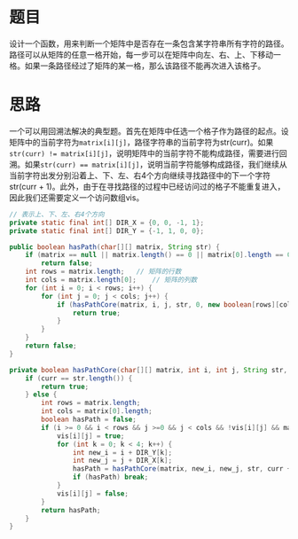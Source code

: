 # 题目

设计一个函数，用来判断一个矩阵中是否存在一条包含某字符串所有字符的路径。路径可以从矩阵的任意一格开始，每一步可以在矩阵中向左、右、上、下移动一格。如果一条路径经过了矩阵的某一格，那么该路径不能再次进入该格子。

# 思路

 一个可以用回溯法解决的典型题。首先在矩阵中任选一个格子作为路径的起点。设矩阵中的当前字符为`matrix[i][j]`，路径字符串的当前字符为str(curr)。如果`str(curr) != matrix[i][j]`，说明矩阵中的当前字符不能构成路径，需要进行回溯。如果`str(curr) == matrix[i][j]`，说明当前字符能够构成路径，我们继续从当前字符出发分别沿着上、下、左、右4个方向继续寻找路径中的下一个字符str(curr + 1)。此外，由于在寻找路径的过程中已经访问过的格子不能重复进入，因此我们还需要定义一个访问数组vis。

```java
// 表示上、下、左、右4个方向
private static final int[] DIR_X = {0, 0, -1, 1};
private static final int[] DIR_Y = {-1, 1, 0, 0};

public boolean hasPath(char[][] matrix, String str) {
    if (matrix == null || matrix.length() == 0 || matrix[0].length == 0 || str == null || str.length() == 0)
        return false;
    int rows = matrix.length;	// 矩阵的行数
    int cols = matrix.length[0];	// 矩阵的列数
    for (int i = 0; i < rows; i++) {
        for (int j = 0; j < cols; j++) {
            if (hasPathCore(matrix, i, j, str, 0, new boolean[rows][cols])) {
                return true;
            }
        }
    }
    return false;
}

private boolean hasPathCore(char[][] matrix, int i, int j, String str, int curr, boolean[][] vis) {
    if (curr == str.length()) {
        return true;
    } else {
        int rows = matrix.length;
        int cols = matrix[0].length;
        boolean hasPath = false;
        if (i >= 0 && i < rows && j >=0 && j < cols && !vis[i][j] && matrix[i][j] == str.charAt(curr)) {
            vis[i][j] = true;
            for (int k = 0; k < 4; k++) {
                int new_i = i + DIR_Y[k];
                int new_j = j + DIR_X[k];
                hasPath = hasPathCore(matrix, new_i, new_j, str, curr + 1, vis);
                if (hasPath) break;
            }
            vis[i][j] = false;
        }
        return hasPath;
    }
}
```

